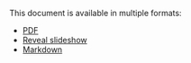 This document is available in multiple formats:
* [PDF](opencl-intro.pdf)
* [Reveal slideshow](opencl-intro.html)
* [Markdown](opencl-intro_.md)
